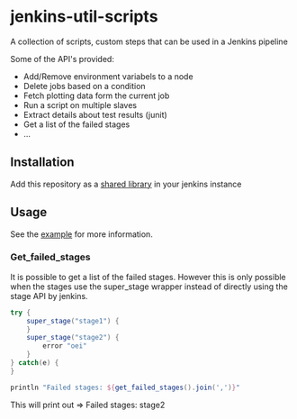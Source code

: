 # jenkins-util-scripts

A collection of scripts, custom steps that can be used in a Jenkins pipeline

Some of the API's provided:

* Add/Remove environment variabels to a node
* Delete jobs based on a condition
* Fetch plotting data form the current job
* Run a script on multiple slaves
* Extract details about test results (junit)
* Get a list of the failed stages
* ...

## Installation

Add this repository as a [shared library](https://jenkins.io/doc/book/pipeline/shared-libraries/) in your jenkins instance

## Usage

See the [example](https://github.com/roel0/jenkins-util-scripts/blob/master/example/Jenkinsfile) for more information.

### Get_failed_stages

It is possible to get a list of the failed stages. However this is only possible when the stages use the super_stage wrapper instead of directly using the stage API by jenkins.

```groovy
try {
    super_stage("stage1") {
    }
    super_stage("stage2") {
        error "oei"
    }
} catch(e) {
}

println "Failed stages: ${get_failed_stages().join(',')}"
```
This will print out => Failed stages: stage2
